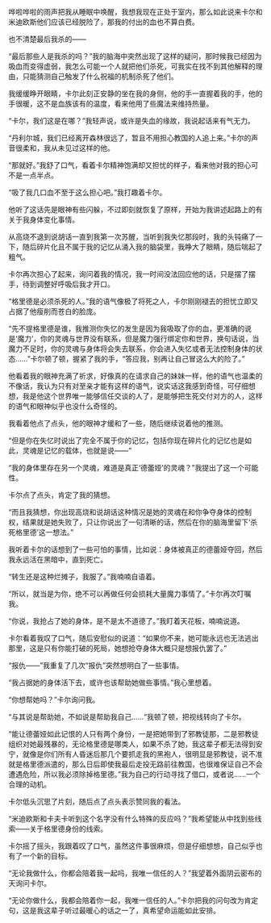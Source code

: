 哗啦哗啦的雨声把我从睡眠中唤醒，我想我现在正处于室内，那么如此说来卡尔和米迪欧斯他们应该已经脱险了，那我的付出的血也不算白费。

也不清楚最后我杀的——

“最后那些人是我杀的吗？”我的脑海中突然出现了这样的疑问，那时候我已经因为吸血而变得虚弱，我怎么可能一个人就把他们杀死，可我实在找不到其他解释的理由，只能猜测自己触发了什么祝福的机制杀死了他们。

我缓缓睁开眼睛，卡尔此刻正安静的坐在我的身侧，他的手一直握着我的手，他的手很暖，这不是血族该有的温度，看来他用了些魔法来维持热量。

“卡尔，我们这是在哪？”我轻声说，或许是失血的缘故，我说起话来有气无力。

“丹利尔城，我们已经离开森林很远了，暂且不用担心教国的人追上来。”卡尔的声音很柔和，我从未见过这样的他。

“那就好。”我舒了口气，看着卡尔精神饱满却又担忧的样子，看来他对我的担心可不是一点半点。

“吸了我几口血不至于这么担心吧。”我打趣着卡尔。

他听了这话先是眼神有些闪躲，不过即刻就恢复了原样，开始为我讲述起路上的有关于我身体变化事情。

从高烧不退到说胡话一直到我第一次苏醒，当听到我失忆那段时，我的头钝痛了一下，随后碎片化且不属于我的记忆从涌入我的脑袋里，我睁大了眼睛，随后喘起了粗气。

卡尔再次担心了起来，询问着我的情况，我一时间没法回应他的话，只是摆了摆手，待到调整好呼吸后我才开口。

“格里德是必须杀死的人。”我的语气像极了将死之人，卡尔刚刚褪去的担忧立即又占据了他瘦削而苍白的脸庞。

“先不提格里德是谁，我推测你失忆的发生是因为我吸取了你的血，更准确的说是‘魔力’，你的灵魂与世界没有联系，但是魔力强行绑定你和世界，换句话说，当魔力不足时，你的灵魂与身体将会失去联系，你会进入失忆或者无法控制身体的状态……”卡尔顿了顿，握紧了我的手，“答应我，别再让自己冒这么大的险了。”

他看着我的眼神充满了祈求，好像真的在请求自己的妹妹一样，他的语气也温柔的不像话，我认为只有对至亲才能有这样的语气，说实话这我感到奇怪，可仔细想想，我是他这个世界唯一能够信任交谈的人了，是能够把生死交付对方的人，这样的语气和眼神似乎也没什么奇怪的。

我看着他点了点头，他的眼神才缓和了一些，随后继续说着他的推测。

“但是你在失忆时说出了完全不属于你的记忆，包括你现在碎片化的记忆也是如此，灵魂是记忆的载体，也就是说——”

“我的身体里存在另一个灵魂，难道是真正‘德蕾娅’的灵魂？”我提出了这一个可能性。

卡尔点了点头，肯定了我的猜想。

“而且我猜想，你出现高烧和说胡话这种情况是她的灵魂在和你争夺身体的控制权，结果就是她失败了，只让你说出了一句清晰的话，然后在你的脑海里留下‘杀死格里德’这一想法。”

我听着卡尔的话想到了一些可怕的事情，比如说：身体被真正的德蕾娅夺回，然后我永远活在黑暗中，直到死亡。

“转生还是这种烂摊子，我服了。”我喃喃自语着。

“所以，就当是为你，绝不可以再做任何会损耗大量魔力事情了。”卡尔再次叮嘱我。

“你说，我抢占了她的身体，是不是太不道德了。”我盯着天花板，喃喃说道。

卡尔看着我叹了口气，随后安慰似的说道：“如果你不来，她可能永远也无法逃出那里，这是只有你能打破的死局，她想抢夺身体大概只是想报仇罢了。”

“报仇——”我重复了几次“报仇”突然想明白了一些事情。

“我占据她的身体活下去，或许也该帮助她做些事情。”我心里想着。

“你想帮她吗？”卡尔询问我。

“与其说是帮助她，不如说是帮助我自己……“我顿了顿，把视线转向了卡尔。

“能让德蕾娅如此记恨的人只有两个身份，一是把她带到了邪教徒那，二是邪教徒组织对她最残暴的，无论格里德是哪类人，如果不杀了她，我这辈子都无法得到安宁，就像是你们所有人昏迷后那几个要抓走我的黑袍人，很明显是邪教徒，说不准就是格里德派遣的，那么日后即使我最后走投无路前往教国，也很难保证自己不会遭遇危险，所以我必须除掉格里德。”我为自己的行动寻找了借口，或者说……一个合理的动机。

卡尔低头沉思了片刻，随后点了点头表示赞同我的看法。

“米迪欧斯和卡夫卡听到这个名字没有什么特殊的反应吗？”我希望能从中找到些线索——关于格里德身份的线索。

卡尔摇了摇头，我跟着叹了口气，虽然这件事很麻烦，但是仔细想想，自己似乎也有了一个新的目标。

“无论我做什么，你都会陪着我一起吗，我唯一信任的人？”我望着外面阴云密布的天询问卡尔。

“无论你做什么，我都会陪着你一起，我唯一信任的人。”卡尔把我的问句改为肯定句，这是我这辈子听过最暖心的话之一了，真希望命运能如此安排。


